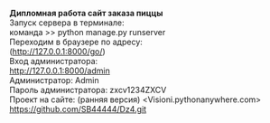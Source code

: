  **Дипломная работа  сайт заказа пиццы**  
Запуск сервера  в терминале:  
команда >> python manage.py runserver  
Переходим в браузере по адресу:   
(http://127.0.0.1:8000/go/)  
Вход администратора:  
http://127.0.0.1:8000/admin  
Администратор:  Admin  
Пароль администратора: zxcv1234ZXCV  
Проект на сайте: (ранняя версия)
<Visioni.pythonanywhere.com>  
<https://github.com/SB44444/Dz4.git>  